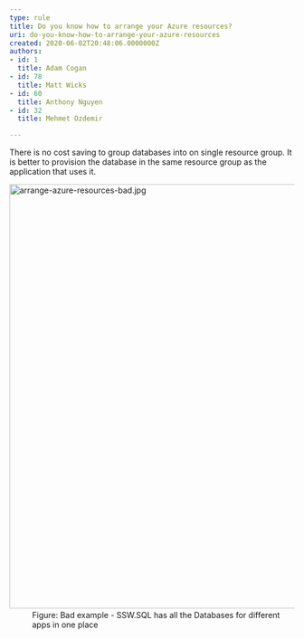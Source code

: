 ```yaml
---
type: rule
title: Do you know how to arrange your Azure resources?
uri: do-you-know-how-to-arrange-your-azure-resources
created: 2020-06-02T20:48:06.0000000Z
authors:
- id: 1
  title: Adam Cogan
- id: 78
  title: Matt Wicks
- id: 60
  title: Anthony Nguyen
- id: 32
  title: Mehmet Ozdemir

---
```




<span class='intro'> There is no cost saving to group databases into on single resource group. It is better to provision the database in the same resource group as the application that uses it.​<br> </span>

<dl class="badImage">
   <dt>​<img src="/PublishingImages/arrange-azure-resources-bad.jpg" alt="arrange-azure-resources-bad.jpg" style="width&#58;750px;" /></dt><dd>Figure&#58; Bad example - SSW.SQL has all the Databases for different apps in one place<br></dd></dl>


